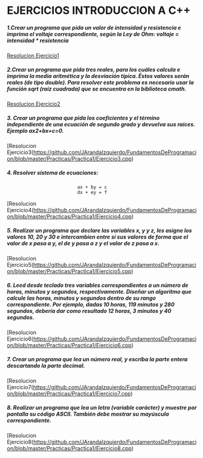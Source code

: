 # EJERCICIOS INTRODUCCION A C++

##### 1.Crear un programa que pida un valor de intensidad y resistencia e imprima el voltaje correspondiente, según la Ley de Ohm: voltaje = intensidad * resistencia

[Resolucion Ejercicio1](https://github.com/JArandaIzquierdo/FundamentosDeProgramacion/blob/master/Practicas/Practica1/Ejercicio1.cpp)

##### 2.Crear un programa que pida tres reales, para los cuáles calcula e imprima la media aritmética y la desviación típica. Éstos valores serán reales (de tipo double). Para resolver este problema es necesario usar la función sqrt (raíz cuadrada) que se encuentra en la biblioteca cmath.

[Resolucion Ejercicio2](https://github.com/JArandaIzquierdo/FundamentosDeProgramacion/blob/master/Practicas/Practica1/Ejercicio2.cpp)

##### 3. Crear un programa que pida los coeficientes y el término independiente de una ecuación de segundo grado y devuelva sus raíces. Ejemplo ax2+bx+c=0.

[Resolucion Ejercicio3(https://github.com/JArandaIzquierdo/FundamentosDeProgramacion/blob/master/Practicas/Practica1/Ejercicio3.cpp)

##### 4. Resolver sistema de ecuaciones:
                              ax + by = c
                              dx + ey = f

[Resolucion Ejercicio4(https://github.com/JArandaIzquierdo/FundamentosDeProgramacion/blob/master/Practicas/Practica1/Ejercicio4.cpp)


##### 5. Realizar un programa que declare las variables x, y y z, les asigne los valores 10, 20 y 30 e intercambien entre sí sus valores de forma que el valor de x pasa a y, el de y pasa a z y el valor de z pasa a x.

[Resolucion Ejercicio5(https://github.com/JArandaIzquierdo/FundamentosDeProgramacion/blob/master/Practicas/Practica1/Ejercicio5.cpp)

##### 6. Leed desde teclado tres variables correspondientes a un número de horas, minutos y segundos, respectivamente. Diseñar un algoritmo que calcule las horas, minutos y segundos dentro de su rango correspondiente. Por ejemplo, dadas 10 horas, 119 minutos y 280 segundos, debería dar como resultado 12 horas, 3 minutos y 40 segundos.

[Resolucion Ejercicio6(https://github.com/JArandaIzquierdo/FundamentosDeProgramacion/blob/master/Practicas/Practica1/Ejercicio6.cpp)

##### 7. Crear un programa que lea un número real, y escriba la parte entera descartando la parte decimal.

[Resolucion Ejercicio7(https://github.com/JArandaIzquierdo/FundamentosDeProgramacion/blob/master/Practicas/Practica1/Ejercicio7.cpp)

##### 8. Realizar un programa que lea un letra (variable carácter) y muestre por pantalla su código ASCII. También debe mostrar su mayúscula correspondiente.

[Resolucion Ejercicio8(https://github.com/JArandaIzquierdo/FundamentosDeProgramacion/blob/master/Practicas/Practica1/Ejercicio8.cpp)
